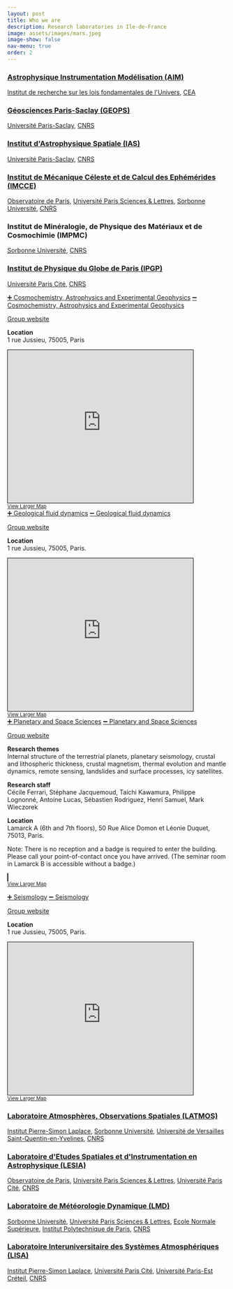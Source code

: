 ```yaml
---
layout: post
title: Who we are
description: Research laboratories in Ile-de-France
image: assets/images/mars.jpeg
image-show: false
nav-menu: true
order: 2
---
```

<h3 class="mb-0"><a href="https://irfu.cea.fr/dap/index.php">Astrophysique Instrumentation Modélisation (AIM)</a></h3>
<p><a href="https://irfu.cea.fr/">Institut de recherche sur les lois fondamentales de l'Univers</a>, <a href="https://www.cea.fr/">CEA</a></p>

<h3 class="mb-0"><a href="http://geops.geol.u-psud.fr/?lang=fr">Géosciences Paris-Saclay (GEOPS)</a></h3>
<p><a href="https://www.universite-paris-saclay.fr/">Université Paris-Saclay</a>, <a href="https://www.cnrs.fr/fr">CNRS</a></p>

<h3 class="mb-0"><a href="(https://www.ias.u-psud.fr/">Institut d'Astrophysique Spatiale (IAS)</a></h3>
<p><a href="https://www.universite-paris-saclay.fr/">Université Paris-Saclay</a>, <a href="https://www.cnrs.fr/fr">CNRS</a></p>

<h3 class="mb-0"><a href="https://www.imcce.fr/">Institut de Mécanique Céleste et de Calcul des Ephémérides (IMCCE)</a></h3>
<p><a href="https://www.observatoiredeparis.psl.eu/?lang=fr">Observatoire de Paris</a>, <a href="https://www.psl.eu/">Université Paris Sciences & Lettres</a>, <a href="https://www.sorbonne-universite.fr">Sorbonne Université</a>, <a href="https://www.cnrs.fr/fr">CNRS</a></p>

<h3 class="mb-0">Institut de Minéralogie, de Physique des Matériaux et de Cosmochimie (IMPMC)</h3>
<p><a href="https://www.sorbonne-universite.fr">Sorbonne Université</a>, <a href="https://www.cnrs.fr/fr">CNRS</a></p>

<h3 class="mb-0"><a href="https://www.ipgp.fr/">Institut de Physique du Globe de Paris (IPGP)</a></h3>
<p><a href="https://u-paris.fr/en/">Université Paris Cité</a>, <a href="https://www.cnrs.fr/fr">CNRS</a>
</p>

<div class="research-group">
<a href="#hide-cage" class="hide-more" id="hide-cage" style="border-bottom: none;">&#10133; Cosmochemistry, Astrophysics and Experimental Geophysics</a>
<a href="#show-cage" class="show-more" id="show-cage">&#10134; Cosmochemistry, Astrophysics and Experimental Geophysics</a>
<div class="more">
<div class="box more-box">
<p><a href="https://www.ipgp.fr/en/geoexp/experimental-geophysics">Group website</a></p>

<p><b>Location</b><br />
1 rue Jussieu, 75005, Paris</p>

<iframe loading="lazy" width="425" height="350" frameborder="0" scrolling="no" marginheight="0" marginwidth="0" src="https://www.openstreetmap.org/export/embed.html?bbox=2.3534962534904484%2C48.843681482622266%2C2.3587399721145634%2C48.84587911300733&amp;layer=mapnik&amp;marker=48.84477955211402%2C2.356118649999985" style="border: 1px solid black"></iframe><br/><a href="https://www.openstreetmap.org/?mlat=48.84478&amp;mlon=2.35612#map=19/48.84478/2.35612" style="font-size: 80%;">View Larger Map</a>

</div>
</div>
</div>

<div class="research-group">
<a href="#hide-gfd" class="hide-more" id="hide-gfd" style="border-bottom: none;">&#10133; Geological fluid dynamics</a>
<a href="#show-gfd" class="show-more" id="show-gfd">&#10134; Geological fluid dynamics</a>
<div class="more">
<div class="box more-box">
<p><a href="https://www.ipgp.fr/fr/dfg/dynamique-fluides-geologiques">Group website</a></p>

<p><b>Location</b><br />
1 rue Jussieu, 75005, Paris.</p>

<iframe loading="lazy" width="425" height="350" frameborder="0" scrolling="no" marginheight="0" marginwidth="0" src="https://www.openstreetmap.org/export/embed.html?bbox=2.3534962534904484%2C48.843681482622266%2C2.3587399721145634%2C48.84587911300733&amp;layer=mapnik&amp;marker=48.84477955211402%2C2.356118649999985" style="border: 1px solid black"></iframe><br/><a href="https://www.openstreetmap.org/?mlat=48.84478&amp;mlon=2.35612#map=19/48.84478/2.35612" style="font-size: 80%;">View Larger Map</a>

</div>
</div>
</div>

<div class="research-group">
<a href="#hide-pss" class="hide-more" id="hide-pss" style="border-bottom: none;">&#10133; Planetary and Space Sciences</a>
<a href="#show-pss" class="show-more" id="show-pss">&#10134; Planetary and Space Sciences</a>
<div class="more">
<div class="box more-box">
<p><a href="https://www.ipgp.fr/fr/pss/planetologie-sciences-spatiales">Group website</a></p>

<p><b>Research themes</b><br />
Internal structure of the terrestrial planets, planetary seismology, crustal and lithospheric thickness, crustal magnetism, thermal evolution and mantle dynamics, remote sensing, landslides and surface processes, icy satellites.
</p>

<p><b>Research staff</b><br />
Cécile Ferrari, Stéphane Jacquemoud, Taichi Kawamura, Philippe Lognonné, Antoine Lucas, Sébastien Rodriguez, Henri Samuel, Mark Wieczorek
</p>

<p>
<b>Location</b><br />
Lamarck A (6th and 7th floors), 50 Rue Alice Domon et Léonie Duquet, 75013, Paris.</p>

<p>
Note: There is no reception and a badge is required to enter the building. Please call your point-of-contact once you have arrived. (The seminar room in Lamarck B is accessible without a badge.)
</p>

<object loading="lazy" width="425" height="350" frameborder="0" scrolling="no" marginheight="0" marginwidth="0" data="https://www.openstreetmap.org/export/embed.html?bbox=2.3775959014892583%2C48.8262347017078%2C2.3828396201133732%2C48.82843309758655&amp;layer=mapnik&amp;marker=48.827333400024955%2C2.3802188999999316" style="border: 1px solid black"></object><br/><a href="https://www.openstreetmap.org/?mlat=48.82733&amp;mlon=2.38022#map=19/48.82733/2.38022" style="font-size: 80%;">View Larger Map</a>

</div>
</div>
</div>

<div class="research-group">
<a href="#hide-seis" class="hide-more" id="hide-seis" style="border-bottom: none;">&#10133; Seismology</a>
<a href="#show-seis" class="show-more" id="show-seis">&#10134; Seismology</a>
<div class="more">
<div class="box more-box">
<p><a href="https://www.ipgp.fr/fr/sismo/sismologie">Group website</a></p>

<p><b>Location</b><br />
1 rue Jussieu, 75005, Paris.</p>

<iframe loading="lazy" width="425" height="350" frameborder="0" scrolling="no" marginheight="0" marginwidth="0" src="https://www.openstreetmap.org/export/embed.html?bbox=2.3534962534904484%2C48.843681482622266%2C2.3587399721145634%2C48.84587911300733&amp;layer=mapnik&amp;marker=48.84477955211402%2C2.356118649999985" style="border: 1px solid black"></iframe><br/><a href="https://www.openstreetmap.org/?mlat=48.84478&amp;mlon=2.35612#map=19/48.84478/2.35612" style="font-size: 80%;">View Larger Map</a>

</div>
</div>
</div>

<p></p>
<h3 class="mb-0"><a href="https://www.latmos.ipsl.fr">Laboratoire Atmosphères, Observations Spatiales (LATMOS)</a></h3>
<p><a href="https://www.ipsl.fr/">Institut Pierre-Simon Laplace</a>, <a href="https://www.sorbonne-universite.fr">Sorbonne Université</a>, <a href="">
Université de Versailles Saint-Quentin-en-Yvelines</a>, <a href="https://www.cnrs.fr/fr">CNRS</a></p>

<h3 class="mb-0"><a href="https://lesia.obspm.fr/">Laboratoire d'Etudes Spatiales et d'Instrumentation en Astrophysique (LESIA)</a></h3>
<p><a href="https://www.observatoiredeparis.psl.eu/?lang=fr">Observatoire de Paris</a>, <a href="https://www.psl.eu/">Université Paris Sciences & Lettres</a>, <a href="https://u-paris.fr/en/">Université Paris Cité</a>, <a href="https://www.cnrs.fr/fr">CNRS</a></p>

<h3 class="mb-0"><a href="https://www.lmd.ipsl.fr/en/home-2/">Laboratoire de Météorologie Dynamique (LMD)</a></h3>
<p><a href="https://www.sorbonne-universite.fr">Sorbonne Université</a>, <a href="https://www.psl.eu/">Université Paris Sciences & Lettres</a>, <a href="https://www.ens.psl.eu/">Ecole Normale Supérieure</a>, <a href="https://www.polytechnique.edu/">Institut Polytechnique de Paris</a>, <a href="https://www.cnrs.fr/fr">CNRS</a></p>

<h3 class="mb-0"><a href="http://www.lisa.u-pec.fr/en">Laboratoire Interuniversitaire des Systèmes Atmosphériques (LISA)</a></h3>
<p><a href="https://www.ipsl.fr/">Institut Pierre-Simon Laplace</a>, <a href="https://u-paris.fr/en/">Université Paris Cité</a>, <a href="https://www.u-pec.fr/">Université Paris-Est Créteil</a>, <a href="https://www.cnrs.fr/fr">CNRS</a></p>
